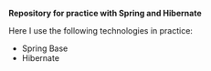 **Repository for practice with Spring and Hibernate**

Here I use the following technologies in practice:
- Spring Base
- Hibernate
